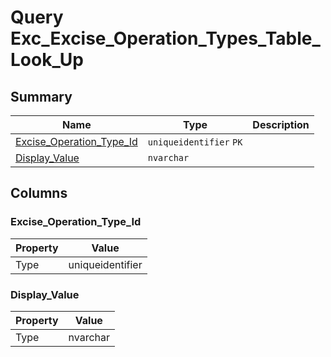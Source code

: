 # Query Exc_Excise_Operation_Types_Table_Look_Up


## Summary

| Name | Type | Description |
| - | - | --- |
|[Excise_Operation_Type_Id](#excise_operation_type_id)|`uniqueidentifier` `PK`||
|[Display_Value](#display_value)|`nvarchar` ||

## Columns

### Excise_Operation_Type_Id

| Property | Value |
| - | - |
|Type|uniqueidentifier|

### Display_Value

| Property | Value |
| - | - |
|Type|nvarchar|


